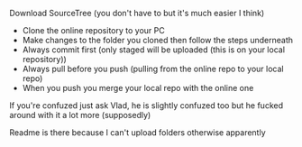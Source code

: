 Download SourceTree (you don't have to but it's much easier I think)
- Clone the online repository to your PC 
- Make changes to the folder you cloned then follow the steps underneath
- Always commit first (only staged will be uploaded (this is on your local repository))
- Always pull before you push (pulling from the online repo to your local repo)
- When you push you merge your local repo with the online one

If you're confuzed just ask Vlad, he is slightly confuzed too but he fucked around with it a lot more (supposedly)

Readme is there because I can't upload folders otherwise apparently
